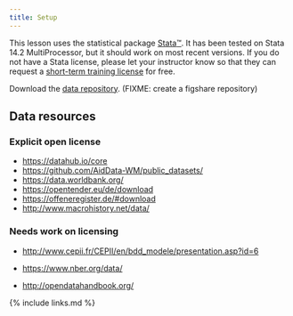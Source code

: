 ```yaml
---
title: Setup
---
```

This lesson uses the statistical package [Stata](https://www.stata.com/products/)[™](license.html). It has been tested on Stata 14.2 MultiProcessor, but it should work on most recent versions. If you do not have a Stata license, please let your instructor know so that they can request a [short-term training license](https://www.stata.com/customer-service/course-short-term-license/) for free.

Download the [data repository](https://github.com/korenmiklos/dc-economics-data). (FIXME: create a figshare repository)



## Data resources
### Explicit open license
- https://datahub.io/core
- https://github.com/AidData-WM/public_datasets/
- https://data.worldbank.org/
- https://opentender.eu/de/download
- https://offeneregister.de/#download
- http://www.macrohistory.net/data/

### Needs work on licensing
- http://www.cepii.fr/CEPII/en/bdd_modele/presentation.asp?id=6
- https://www.nber.org/data/

- http://opendatahandbook.org/

{% include links.md %}

